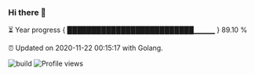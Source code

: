 ### Hi there 👋 

⏳ Year progress { ██████████████████████████▁▁▁▁ } 89.10 %

⏰ Updated on 2020-11-22 00:15:17 with Golang.

![build](https://github.com/shenxianpeng/shenxianpeng/workflows/build/badge.svg) ![Profile views](https://gpvc.arturio.dev/shenxianpeng)